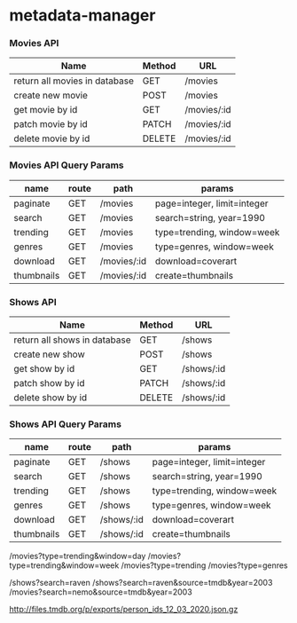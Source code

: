 # metadata-manager


### Movies API
Name | Method | URL
--- | --- | --- | 
return all movies in database | GET | /movies
create new movie | POST | /movies
get movie by id | GET | /movies/:id
patch movie by id | PATCH | /movies/:id
delete movie by id | DELETE | /movies/:id

### Movies API Query Params
name | route | path | params 
--- | --- | --- | --- |
paginate | GET | /movies | page=integer, limit=integer
search | GET | /movies | search=string, year=1990
trending | GET | /movies | type=trending, window=week
genres | GET | /movies | type=genres, window=week
download | GET | /movies/:id| download=coverart
thumbnails | GET | /movies/:id| create=thumbnails


### Shows API
Name | Method | URL
--- | --- | --- | 
return all shows in database | GET | /shows
create new show | POST | /shows
get show by id | GET | /shows/:id
patch show by id | PATCH | /shows/:id
delete show by id | DELETE | /shows/:id

### Shows API Query Params
name | route | path | params 
--- | --- | --- | --- |
paginate | GET | /shows | page=integer, limit=integer
search | GET | /shows | search=string, year=1990
trending | GET | /shows | type=trending, window=week
genres | GET | /shows | type=genres, window=week
download | GET | /shows/:id| download=coverart
thumbnails | GET | /shows/:id| create=thumbnails



/movies?type=trending&window=day
/movies?type=trending&window=week
/movies?type=trending
/movies?type=genres


/shows?search=raven
/shows?search=raven&source=tmdb&year=2003
/movies?search=nemo&source=tmdb&year=2003


http://files.tmdb.org/p/exports/person_ids_12_03_2020.json.gz